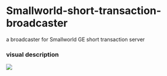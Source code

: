 # Smallworld-short-transaction-broadcaster
a broadcaster for Smallworld GE short transaction server 

### visual description
![](https://github.com/Aramideh/Smallworld-short-transaction-broadcaster/blob/master/Module_Description.png)
